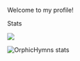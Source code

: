 Welcome to my profile!

Stats

![](https://komarev.com/ghpvc/?username=OrphiyHymns&color=orange)

![OrphicHymns stats](https://github-readme-stats.vercel.app/api?username=OrphicHymns&show_icons=true&theme=synthwave)
